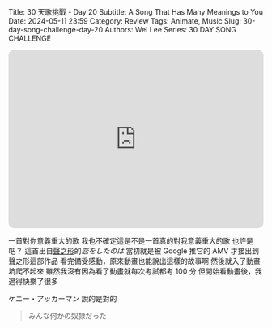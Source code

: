 Title: 30 天歌挑戰 - Day 20
Subtitle: A Song That Has Many Meanings to You
Date: 2024-05-11 23:59
Category: Review
Tags: Animate, Music
Slug: 30-day-song-challenge-day-20
Authors: Wei Lee
Series: 30 DAY SONG CHALLENGE

<iframe style="border-radius:12px" src="https://open.spotify.com/embed/track/4djnzEBxRzNkitxZRPGmzy?utm_source=generator" width="100%" height="352" frameBorder="0" allowfullscreen="" allow="autoplay; clipboard-write; encrypted-media; fullscreen; picture-in-picture" loading="lazy"></iframe>

<!--more-->

一首對你意義重大的歌
我也不確定這是不是一首真的對我意義重大的歌
也許是吧？
這首出自[聲之形](https://ani.gamer.com.tw/animeVideo.php?sn=35755)的*恋をしたのは*
當初就是被 Google 推它的 AMV 才接出到聲之形這部作品
看完備受感動，原來動畫也能說出這樣的故事啊
然後就入了動畫坑爬不起來
雖然我沒有因為看了動畫就每次考試都考 100 分
但開始看動畫後，我過得快樂了很多

ケニー・アッカーマン 說的是對的

> みんな何かの奴隷だった
